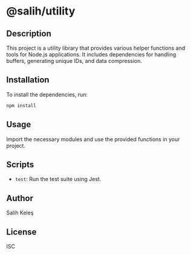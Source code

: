 # @salih/utility

## Description
This project is a utility library that provides various helper functions and tools for Node.js applications. It includes dependencies for handling buffers, generating unique IDs, and data compression.

## Installation
To install the dependencies, run:
```bash
npm install
```

## Usage
Import the necessary modules and use the provided functions in your project.

## Scripts
- `test`: Run the test suite using Jest.

## Author
Salih Keleş

## License
ISC
```

